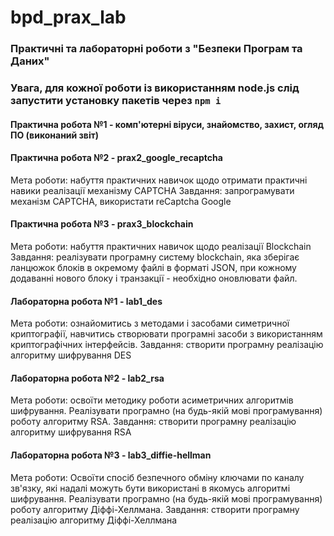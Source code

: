 # bpd_prax_lab

### Практичні та лабораторні роботи з "Безпеки Програм та Даних"

### Увага, для кожної роботи із використанням node.js слід запустити установку пакетів через `npm i`

#### Практична робота №1 - комп'ютерні віруси, знайомство, захист, огляд ПО (виконаний звіт)

#### Практична робота №2 - prax2_google_recaptcha

Мета роботи: набуття практичних навичок щодо отримати практичні навики реалізації механізму CAPTCHA
Завдання: запрограмувати механізм CAPTCHA, використати reCaptcha Google

#### Практична робота №3 - prax3_blockchain

Мета роботи: набуття практичних навичок щодо реалізації Blockchain
Завдання: реалізувати програмну систему blockchain, яка зберігає ланцюжок блоків в окремому файлі в форматі JSON, при кожному додаванні нового блоку і транзакції - необхідно оновлювати файл.

#### Лабораторна робота №1 - lab1_des

Мета роботи: ознайомитись з методами і засобами симетричної криптографії, навчитись створювати програмні засоби з використанням криптографічних інтерфейсів.
Завдання: створити програмну реалізацію алгоритму шифрування DES

#### Лабораторна робота №2 - lab2_rsa

Мета роботи: освоїти методику роботи асиметричних алгоритмів шифрування. Реалізувати програмно (на будь-якій мові програмування) роботу алгоритму RSA.
Завдання: створити програмну реалізацію алгоритму шифрування RSA

#### Лабораторна робота №3 - lab3_diffie-hellman

Мета роботи: Освоїти спосіб безпечного обміну ключами по каналу зв'язку, які надалі можуть бути використані в якомусь алгоритмі шифрування. Реалізувати програмно (на будь-якій мові програмування) роботу алгоритму Діффі-Хеллмана.
Завдання: створити програмну реалізацію алгоритму Діффі-Хеллмана
